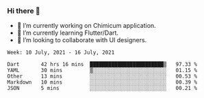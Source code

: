### Hi there 👋

<!--
**devcat37/devcat37** is a ✨ _special_ ✨ repository because its `README.md` (this file) appears on your GitHub profile.-->


- 🔭 I’m currently working on Chimicum application.
- 🌱 I’m currently learning Flutter/Dart.
- 👯 I’m looking to collaborate with UI designers.
<!-- - 🤔 I’m looking for help with ... -->

<!--START_SECTION:waka-->
```text
Week: 10 July, 2021 - 16 July, 2021

Dart       42 hrs 16 mins  ████████████████████████▒   97.33 % 
YAML       30 mins         ▒░░░░░░░░░░░░░░░░░░░░░░░░   01.15 % 
Other      13 mins         ░░░░░░░░░░░░░░░░░░░░░░░░░   00.53 % 
Markdown   10 mins         ░░░░░░░░░░░░░░░░░░░░░░░░░   00.39 % 
JSON       5 mins          ░░░░░░░░░░░░░░░░░░░░░░░░░   00.21 % 
```
<!--END_SECTION:waka-->
